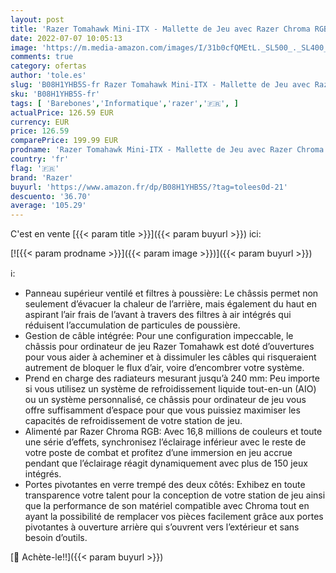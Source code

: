 ```yaml
---
layout: post
title: 'Razer Tomahawk Mini-ITX - Mallette de Jeu avec Razer Chroma RGB  Portes Battantes des Deux Côtés  Ventilation  Filtre à Poussière  Gestion des Câbles  pour Radiateurs Jusqu à 240 mm '
date: 2022-07-07 10:05:13
image: 'https://m.media-amazon.com/images/I/31b0cfQMEtL._SL500_._SL400_.jpg'
comments: true
category: ofertas
author: 'tole.es'
slug: 'B08H1YHB5S-fr Razer Tomahawk Mini-ITX - Mallette de Jeu avec Razer...'
sku: 'B08H1YHB5S-fr'
tags: [ 'Barebones','Informatique','razer','🇫🇷', ]
actualPrice: 126.59 EUR
currency: EUR
price: 126.59
comparePrice: 199.99 EUR
prodname: 'Razer Tomahawk Mini-ITX - Mallette de Jeu avec Razer Chroma RGB  Portes Battantes des Deux Côtés  Ventilation  Filtre à Poussière  Gestion des Câbles  pour Radiateurs Jusqu à 240 mm '
country: 'fr'
flag: '🇫🇷'
brand: 'Razer'
buyurl: 'https://www.amazon.fr/dp/B08H1YHB5S/?tag=tolees0d-21'
descuento: '36.70'
average: '105.29'
---
```


C'est en vente [{{< param title >}}]({{< param buyurl >}}) ici:

[![{{< param prodname >}}]({{< param image >}})]({{< param buyurl >}})

ℹ️:

- Panneau supérieur ventilé et filtres à poussière: Le châssis permet non seulement d’évacuer la chaleur de l’arrière, mais également du haut en aspirant l’air frais de l’avant à travers des filtres à air intégrés qui réduisent l’accumulation de particules de poussière.
- Gestion de câble intégrée: Pour une configuration impeccable, le châssis pour ordinateur de jeu Razer Tomahawk est doté d’ouvertures pour vous aider à acheminer et à dissimuler les câbles qui risqueraient autrement de bloquer le flux d’air, voire d’encombrer votre système.
- Prend en charge des radiateurs mesurant jusqu’à 240 mm: Peu importe si vous utilisez un système de refroidissement liquide tout-en-un (AIO) ou un système personnalisé, ce châssis pour ordinateur de jeu vous offre suffisamment d’espace pour que vous puissiez maximiser les capacités de refroidissement de votre station de jeu.
- Alimenté par Razer Chroma RGB: Avec 16,8 millions de couleurs et toute une série d’effets, synchronisez l’éclairage inférieur avec le reste de votre poste de combat et profitez d’une immersion en jeu accrue pendant que l’éclairage réagit dynamiquement avec plus de 150 jeux intégrés.
- Portes pivotantes en verre trempé des deux côtés: Exhibez en toute transparence votre talent pour la conception de votre station de jeu ainsi que la performance de son matériel compatible avec Chroma tout en ayant la possibilité de remplacer vos pièces facilement grâce aux portes pivotantes à ouverture arrière qui s’ouvrent vers l’extérieur et sans besoin d’outils.

[🛒 Achète-le!!]({{< param buyurl >}})
